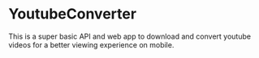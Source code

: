# YoutubeConverter
This is a super basic API and web app to download and convert youtube videos for a better viewing experience on mobile.
